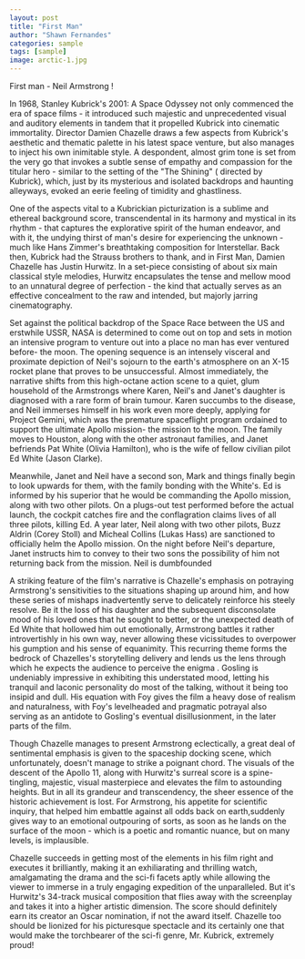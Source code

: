 ```yaml
---
layout: post
title: "First Man"
author: "Shawn Fernandes"
categories: sample
tags: [sample]
image: arctic-1.jpg
---
```


First man - Neil Armstrong ! 

In 1968, Stanley Kubrick's 2001: A Space Odyssey not only commenced the era of space films - it introduced such majestic and unprecedented visual and auditory elements in tandem that it propelled Kubrick into cinematic immortality. Director Damien Chazelle draws a few aspects from Kubrick's aesthetic and thematic palette in his latest space venture, but also manages to inject his own inimitable style.  A despondent, almost grim tone is set from the very go that invokes a subtle sense of empathy and compassion for the titular hero - similar to the setting of the  "The Shining" ( directed by Kubrick), which, just by its mysterious and isolated backdrops and haunting alleyways, evoked an eerie feeling of timidity and ghastliness. 

One of the aspects vital to a Kubrickian picturization is a sublime and ethereal background score, transcendental in its harmony and mystical in its rhythm - that captures the explorative spirit of the human endeavor, and with it, the undying thirst of man's desire for experiencing the unknown - much like Hans Zimmer's breathtaking composition for Interstellar. Back then, Kubrick had the Strauss brothers to thank, and in First Man, Damien Chazelle has Justin Hurwitz. In a set-piece consisting of about six main classical style melodies, Hurwitz encapsulates the tense and mellow mood to an unnatural degree of perfection - the kind that actually serves as an effective concealment to the raw and intended, but majorly jarring cinematography. 

Set against the political backdrop of the Space Race between the US and erstwhile USSR, NASA is determined to come out on top and sets in motion an intensive program to venture out into a place no man has ever ventured before- the moon. The opening sequence is an intensely visceral and proximate depiction of Neil's sojourn to the earth's atmosphere on an X-15 rocket plane that proves to be unsuccessful. Almost immediately, the narrative shifts from this high-octane action scene to a quiet, glum household of the Armstrongs where Karen, Neil's and Janet's daughter is diagnosed with a rare form of brain tumour. Karen succumbs to the disease, and Neil immerses himself in his work even more deeply, applying for Project Gemini, which was the premature spaceflight program ordained to support the ultimate Apollo mission- the mission to the moon. The family moves to Houston, along with the other astronaut families, and Janet befriends Pat White (Olivia Hamilton), who is the wife of fellow civilian pilot Ed White (Jason Clarke). 

Meanwhile, Janet and Neil have a second son, Mark and things finally begin to look upwards for them, with the family bonding with the White's. Ed is informed by his superior that he would be commanding the Apollo mission, along with two other pilots. On a plugs-out test performed before the actual launch, the cockpit catches fire and the conflagration claims lives of all three pilots, killing Ed. A year later, Neil along with two other pilots, Buzz Aldrin (Corey Stoll) and Micheal Collins (Lukas Hass) are sanctioned to officially helm the Apollo mission. On the night before Neil's departure, Janet instructs him to convey to their two sons the possibility of him not returning back from the mission. Neil is dumbfounded 

A striking feature of the film's narrative is Chazelle's emphasis on potraying Armstrong's sensitivities to the situations shaping up around him, and how these series of mishaps inadvertently serve to delicately reinforce his steely resolve. Be it the loss of his daughter and the subsequent disconsolate mood of his loved ones that he sought to better, or the unexpected death of Ed White that  hollowed him out emotionally, Armstrong battles it rather introvertishly in his own way, never allowing these vicissitudes to overpower his gumption and his sense of equanimity.  This recurring theme forms the bedrock of Chazelles's storytelling delivery and lends us the lens through which he expects the audience to perceive the enigma . Gosling is undeniably impressive in exhibiting this understated mood, letting his tranquil and laconic personality do most of the talking, without it being too insipid and dull. His equation with Foy gives the film a heavy dose of realism and naturalness, with Foy's levelheaded and pragmatic potrayal also serving as an antidote to Gosling's eventual disillusionment, in the later parts of the film.

Though Chazelle manages to present Armstrong eclectically, a great deal of sentimental emphasis is given to the spaceship docking scene, which unfortunately, doesn't manage to strike a poignant chord. The visuals of the descent of the Apollo 11, along with Hurwitz's surreal score is a spine-tingling, majestic, visual masterpiece and elevates the film to astounding heights. But in all its grandeur and transcendency, the sheer essence of the historic achievement is lost. For Armstrong, his appetite for scientific inquiry, that helped him embattle against all odds back on earth,suddenly gives way to an emotional outpouring of sorts, as soon as he lands on the surface of the moon - which is a poetic and romantic nuance, but on many levels, is implausible. 

Chazelle succeeds in getting most of the elements in his film right and executes it brilliantly, making it an exhiliarating and thrilling watch, amalgamating the drama and the sci-fi facets aptly while allowing the viewer to immerse in a truly engaging expedition of the unparalleled. But it's Hurwitz's 34-track musical composition that flies away with the screenplay and takes it into a higher artistic dimension. The score should definitely earn its creator an Oscar nomination, if not the award itself. Chazelle too should be lionized for his picturesque spectacle and its certainly one that would make the torchbearer of the sci-fi genre, Mr. Kubrick, extremely proud!














 

